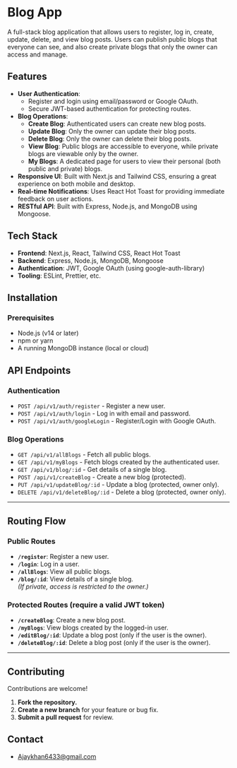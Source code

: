 # Blog App

A full-stack blog application that allows users to register, log in, create, update, delete, and view blog posts. Users can publish public blogs that everyone can see, and also create private blogs that only the owner can access and manage.

## Features

- **User Authentication**: 
  - Register and login using email/password or Google OAuth.
  - Secure JWT-based authentication for protecting routes.
- **Blog Operations**:
  - **Create Blog**: Authenticated users can create new blog posts.
  - **Update Blog**: Only the owner can update their blog posts.
  - **Delete Blog**: Only the owner can delete their blog posts.
  - **View Blog**: Public blogs are accessible to everyone, while private blogs are viewable only by the owner.
  - **My Blogs**: A dedicated page for users to view their personal (both public and private) blogs.
- **Responsive UI**: Built with Next.js and Tailwind CSS, ensuring a great experience on both mobile and desktop.
- **Real-time Notifications**: Uses React Hot Toast for providing immediate feedback on user actions.
- **RESTful API**: Built with Express, Node.js, and MongoDB using Mongoose.

## Tech Stack

- **Frontend**: Next.js, React, Tailwind CSS, React Hot Toast
- **Backend**: Express, Node.js, MongoDB, Mongoose
- **Authentication**: JWT, Google OAuth (using google-auth-library)
- **Tooling**: ESLint, Prettier, etc.

## Installation

### Prerequisites

- Node.js (v14 or later)
- npm or yarn
- A running MongoDB instance (local or cloud)

## API Endpoints

### Authentication
- `POST /api/v1/auth/register` - Register a new user.
- `POST /api/v1/auth/login` - Log in with email and password.
- `POST /api/v1/auth/googleLogin` - Register/Login with Google OAuth.

### Blog Operations
- `GET /api/v1/allBlogs` - Fetch all public blogs.
- `GET /api/v1/myBlogs` - Fetch blogs created by the authenticated user.
- `GET /api/v1/blog/:id` - Get details of a single blog.
- `POST /api/v1/createBlog` - Create a new blog (protected).
- `PUT /api/v1/updateBlog/:id` - Update a blog (protected, owner only).
- `DELETE /api/v1/deleteBlog/:id` - Delete a blog (protected, owner only).

---

## Routing Flow

### Public Routes
- **`/register`**: Register a new user.
- **`/login`**: Log in a user.
- **`/allBlogs`**: View all public blogs.
- **`/blog/:id`**: View details of a single blog.  
  _(If private, access is restricted to the owner.)_

### Protected Routes (require a valid JWT token)
- **`/createBlog`**: Create a new blog post.
- **`/myBlogs`**: View blogs created by the logged-in user.
- **`/editBlog/:id`**: Update a blog post (only if the user is the owner).
- **`/deleteBlog/:id`**: Delete a blog post (only if the user is the owner).

---

## Contributing

Contributions are welcome!  
1. **Fork the repository.**
2. **Create a new branch** for your feature or bug fix.
3. **Submit a pull request** for review.

## Contact
- Ajaykhan6433@gmail.com 
